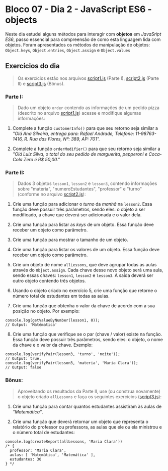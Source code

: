 # Bloco 07 - Dia 2 - JavaScript ES6 - objects 
Neste dia estudei alguns métodos para interagir com __objetos__ em *JavaSript ES6*, passo essencial para compreensão de como esta linguagem lida com objetos. Foram apresentados os métodos de manipulação de objetos: `Object.keys`, `Object.entries`, `Object.assign` e `Object.values`

## Exercícios do dia
> Os exercícios estão nos arquivos [script1.js](https://github.com/tiagosathler/trybe-exercises/blob/master/fundamentos/bloco-07-introdu%C3%A7%C3%A3o-%C3%A0-javascript-es6-e-testes-unit%C3%A1rios/dia-2-javascript-es6-objects/script1.js) (Parte I), [script2.js](https://github.com/tiagosathler/trybe-exercises/blob/master/fundamentos/bloco-07-introdu%C3%A7%C3%A3o-%C3%A0-javascript-es6-e-testes-unit%C3%A1rios/dia-2-javascript-es6-objects/script2.js) (Parte II) e [script3.js](https://github.com/tiagosathler/trybe-exercises/blob/master/fundamentos/bloco-07-introdu%C3%A7%C3%A3o-%C3%A0-javascript-es6-e-testes-unit%C3%A1rios/dia-2-javascript-es6-objects/script3.js) (Bônus).

### Parte I:
> Dado um objeto `order` contendo as informações de um pedido pizza (descrito no arquivo [script1.js](https://github.com/tiagosathler/trybe-exercises/blob/master/fundamentos/bloco-07-introdu%C3%A7%C3%A3o-%C3%A0-javascript-es6-e-testes-unit%C3%A1rios/dia-2-javascript-es6-objects/script1.js)) acesse e modifique algumas informações:

1. Complete a função `customerInfo()` para que seu retorno seja similar a *"Olá Ana Silveira, entrega para: Rafael Andrade, Telefone: 11-98763-1416, R. Rua das Flores, Nº: 389, AP: 701".*

2. Complete a função `orderModifier()` para que seu retorno seja similar a *"Olá Luiz Silva, o total do seu pedido de marguerita, pepperoni e Coca-Cola Zero é R$ 50,00."*

### Parte II:
> Dados 3 objetos `lesson1`, `lesson2` e `lesson3`, contendo informações sobre "materia", "numeroEstudantes", "professor" e "turno" (conforme no arquivo [script2.js](https://github.com/tiagosathler/trybe-exercises/blob/master/fundamentos/bloco-07-introdu%C3%A7%C3%A3o-%C3%A0-javascript-es6-e-testes-unit%C3%A1rios/dia-2-javascript-es6-objects/script2.js)):

1. Crie uma função para adicionar o *turno* da *manhã* na `lesson2`. Essa função deve possuir três parâmetros, sendo eles: o objeto a ser modificado, a chave que deverá ser adicionada e o valor dela.

2. Crie uma função para listar as *keys* de um objeto. Essa função deve receber um objeto como parâmetro.

3. Crie uma função para mostrar o tamanho de um objeto.

4. Crie uma função para listar os valores de um objeto. Essa função deve receber um objeto como parâmetro.

5. Crie um objeto de nome `allLessons`, que deve agrupar todas as aulas através do `Object.assign`. Cada chave desse novo objeto será uma aula, sendo essas chaves: `lesson1`, `lesson2` e `lesson3`. A saída deverá ser outro objeto contendo três objetos.

6. Usando o objeto criado no exercício 5, crie uma função que retorne o número total de estudantes em todas as aulas.

7. Crie uma função que obtenha o valor da chave de acordo com a sua posição no objeto. Por exemplo:
```
console.log(getValueByNumber(lesson1, 0));
// Output: 'Matématica'
```

8. Crie uma função que verifique se o par (chave / valor) existe na função. Essa função deve possuir três parâmetros, sendo eles: o objeto, o nome da chave e o valor da chave. Exemplo:
```
console.log(verifyPair(lesson3, 'turno', 'noite'));
// Output: true,
console.log(verifyPair(lesson3, 'materia', 'Maria Clara'));
// Output: false
```

### Bônus:
> Aproveitando os resultados da Parte II, use (ou construa novamente) o objeto criado `allLessons` e faça os seguintes exercícios ([script3.js](https://github.com/tiagosathler/trybe-exercises/blob/master/fundamentos/bloco-07-introdu%C3%A7%C3%A3o-%C3%A0-javascript-es6-e-testes-unit%C3%A1rios/dia-2-javascript-es6-objects/script3.js)):

1. Crie uma função para contar quantos estudantes assistiram às aulas de *"Matemática"*. 

2. Crie uma função que deverá retornar um objeto que representa o relatório do professor ou professora, as aulas que ele ou ela ministrou e o número total de estudantes: 
```
console.log(createReport(allLessons, 'Maria Clara'))
/* {
  professor: 'Maria Clara',
  aulas: [ 'Matemática', 'Matemática' ],
  estudantes: 30
} */
```